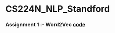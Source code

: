 # CS224N_NLP_Standford

### Assignment 1 :- Word2Vec <a href="https://github.com/RishavMishraRM/CS224N_NLP_Standford/blob/main/Word2Vec.py">code<a>

